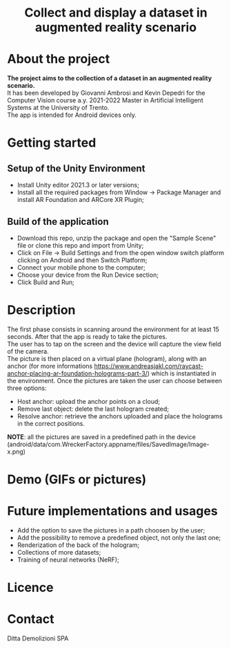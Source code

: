 # <p align="center">Collect and display a dataset in augmented reality scenario</p>

# About the project

**The project aims to the collection of a dataset in an augmented reality scenario.** <br/> It has been developed by Giovanni Ambrosi and Kevin Depedri for the Computer Vision course a.y. 2021-2022 Master in Artificial Intelligent Systems at the University of Trento.<br/> The app is intended for Android devices only.  


# Getting started
## Setup of the Unity Environment
* Install Unity editor 2021.3 or later versions;
* Install all the required packages from Window -> Package Manager and install AR Foundation and ARCore XR Plugin; 
## Build of the application
* Download this repo, unzip the package and open the "Sample Scene" file or clone this repo and import from Unity;
* Click on File -> Build Settings and from the open window switch platform clicking on Android and then Switch Platform;
* Connect your mobile phone to the computer;
* Choose your device from the Run Device section;
* Click Build and Run;

# Description
The first phase consists in scanning around the environment for at least 15 seconds. After that the app is ready to take the pictures.
<br/>The user has to tap on the screen and the device will capture the view field of the camera. <br/>The picture is then placed on a virtual plane (hologram), along with an anchor (for more informations https://www.andreasjakl.com/raycast-anchor-placing-ar-foundation-holograms-part-3/) which is instantiated in the environment.
Once the pictures are taken the user can choose between three options: 
* Host anchor: upload the anchor points on a cloud;
* Remove last object: delete the last hologram created;
* Resolve anchor: retrieve the anchors uploaded and place the holograms in the correct positions.

**NOTE**: all the pictures are saved in a predefined path in the device (android/data/com.WreckerFactory.appname/files/SavedImage/Image-x.png)


# Demo (GIFs or pictures)

# Future implementations and usages
* Add the option to save the pictures in a path choosen by the user;
* Add the possibility to remove a predefined object, not only the last one;
* Renderization of the back of the hologram;
* Collections of more datasets;
* Training of neural networks (NeRF);



# Licence

# Contact
Ditta Demolizioni SPA
